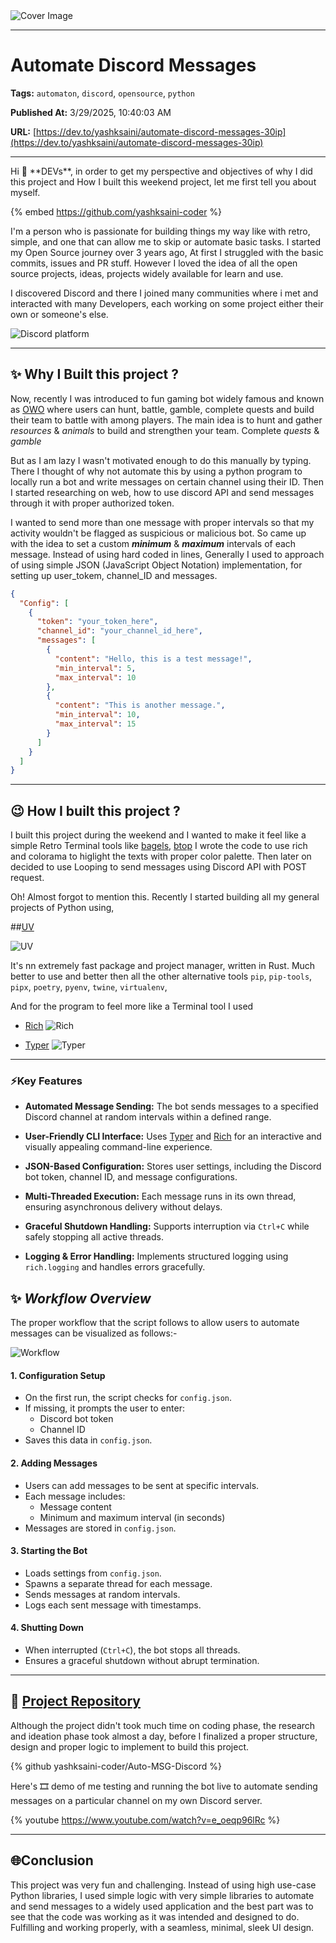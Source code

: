   <img src="https://media2.dev.to/dynamic/image/width=1000,height=420,fit=cover,gravity=auto,format=auto/https%3A%2F%2Fdev-to-uploads.s3.amazonaws.com%2Fuploads%2Farticles%2Fnzzx04rxqtw82opvpdol.png" alt="Cover Image" />
  <hr />
  
  # Automate Discord Messages
  
  **Tags:** `automaton`, `discord`, `opensource`, `python`

  **Published At:** 3/29/2025, 10:40:03 AM

  **URL:** [https://dev.to/yashksaini/automate-discord-messages-30ip](https://dev.to/yashksaini/automate-discord-messages-30ip)

  <hr />
  Hi 👋 **DEVs**, in order to get my perspective and objectives of why I did this project and How I built this weekend project, let me first tell you about myself.

{% embed https://github.com/yashksaini-coder %}

I'm a person who is passionate for building things my way like with retro, simple, and one that can allow me to skip or automate basic tasks. I started my Open Source journey over 3 years ago, At first I struggled with the basic commits, issues and PR stuff. However I loved the idea of all the open source projects, ideas, projects widely available for learn and use. 

I discovered Discord and there I joined many communities where i met and interacted with many Developers, each working on some project either their own or someone's else. 
 
![Discord platform](https://dev-to-uploads.s3.amazonaws.com/uploads/articles/vt84b4bjlk83qscw0ri6.png)

---

## ✨ Why I Built this project ?

Now, recently I was introduced to fun gaming bot widely famous and known as [OWO](https://owobot.com/) where users can hunt, battle, gamble, complete quests and build their team to battle with among players. The main idea is to hunt and gather _resources_ & _animals_  to build and strengthen your team. Complete _quests_ & _gamble_ 

But as I am lazy I wasn't motivated enough to do this manually by typing. There I thought of why not automate this by using a python program to locally run a bot and write messages on certain channel using their ID. Then I started researching on web, how to use discord API and send messages through it with proper authorized token. 

I wanted to send more than one message with proper intervals so that my activity wouldn't be flagged as suspicious or malicious bot. So came up with the idea to set a custom **_minimum_** & **_maximum_** intervals of each message. Instead of using hard coded in lines, Generally I used to approach of using simple JSON (JavaScript Object Notation) implementation, for setting up user_tokem, channel_ID and messages. 

```json
{
  "Config": [
    {
      "token": "your_token_here",
      "channel_id": "your_channel_id_here",
      "messages": [
        {
          "content": "Hello, this is a test message!",
          "min_interval": 5,
          "max_interval": 10
        },
        {
          "content": "This is another message.",
          "min_interval": 10,
          "max_interval": 15
        }
      ]
    }
  ]
}
```
---

## 😉 How I built this project ?

I built this project during the weekend and I wanted to make it feel like a simple Retro Terminal tools like [bagels](https://github.com/EnhancedJax/Bagels), [btop](https://github.com/aristocratos/btop) I wrote the code to use rich and colorama to higlight the texts with proper color palette. Then later on decided to use Looping to send messages using Discord API with POST request. 

Oh! Almost forgot to mention this. Recently I started building all my general projects of Python using,  

##[UV](https://docs.astral.sh/uv)

![UV](https://dev-to-uploads.s3.amazonaws.com/uploads/articles/unghonbfh5fohpdr0wrc.png)

It's nn extremely fast package and project manager, written in Rust. Much better to use and better then all the other alternative tools `pip`, `pip-tools`, `pipx`, `poetry`, `pyenv`, `twine`, `virtualenv`,

And for the program to feel more like a Terminal tool I used 

- [Rich](https://github.com/Textualize/rich)
![Rich](https://dev-to-uploads.s3.amazonaws.com/uploads/articles/5wwilra4z8d9kv1w3zjd.png)

- [Typer](https://typer.tiangolo.com/)
![Typer](https://dev-to-uploads.s3.amazonaws.com/uploads/articles/6giqlscof7ohh5p5688p.png)

---


### ⚡Key Features

- **Automated Message Sending:** The bot sends messages to a specified Discord channel at random intervals within a defined range.

- **User-Friendly CLI Interface:** Uses [Typer](https://typer.tiangolo.com/) and [Rich](https://github.com/Textualize/rich) for an interactive and visually appealing command-line experience.

- **JSON-Based Configuration:** Stores user settings, including the Discord bot token, channel ID, and message configurations.

- **Multi-Threaded Execution:** Each message runs in its own thread, ensuring asynchronous delivery without delays.

- **Graceful Shutdown Handling:** Supports interruption via `Ctrl+C` while safely stopping all active threads.

- **Logging & Error Handling:** Implements structured logging using `rich.logging` and handles errors gracefully.

## ✨ *Workflow Overview*

The proper workflow that the script follows to allow users to automate messages can be visualized as follows:-

![Workflow](https://dev-to-uploads.s3.amazonaws.com/uploads/articles/r6d9s6sx1f0st2yyqym0.png)

#### **1. Configuration Setup**  
- On the first run, the script checks for `config.json`.  
- If missing, it prompts the user to enter:  
  - Discord bot token  
  - Channel ID  
- Saves this data in `config.json`.  

#### **2. Adding Messages**  
- Users can add messages to be sent at specific intervals.  
- Each message includes:  
  - Message content  
  - Minimum and maximum interval (in seconds)  
- Messages are stored in `config.json`.  

#### **3. Starting the Bot**  
- Loads settings from `config.json`.  
- Spawns a separate thread for each message.  
- Sends messages at random intervals.  
- Logs each sent message with timestamps.  

#### **4. Shutting Down**  
- When interrupted (`Ctrl+C`), the bot stops all threads.  
- Ensures a graceful shutdown without abrupt termination.

---

## 🤖 <u>Project Repository</u>

Although the project didn't took much time on coding phase, the research and ideation phase took almost a day, before I finalized a proper structure, design and proper logic to implement to build this project. 

{% github yashksaini-coder/Auto-MSG-Discord %}

Here's 🎞️ demo of me testing and running the bot live to automate sending messages on a particular channel on my own Discord server.

{% youtube https://www.youtube.com/watch?v=e_oeqp96lRc %}

---

## 🌐Conclusion

This project was very fun and challenging. Instead of using high use-case Python libraries, I used simple logic with very simple libraries to automate and send messages to a widely used application and the best part was to see that the code was working as it was intended and designed to do. Fulfilling and working properly, with a seamless, minimal, sleek UI design.
 


    
  